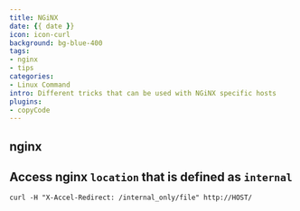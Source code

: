 ```yaml
---
title: NGiNX
date: {{ date }}
icon: icon-curl
background: bg-blue-400
tags:
- nginx
- tips
categories:
- Linux Command
intro: Different tricks that can be used with NGiNX specific hosts
plugins:
- copyCode
---
```


nginx
-----

## Access nginx `location` that is defined as `internal`
```shell script {.wrap}
curl -H "X-Accel-Redirect: /internal_only/file" http://HOST/
```